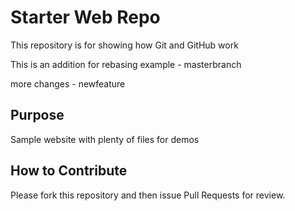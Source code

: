 # Starter Web Repo

This repository is for showing how Git and GitHub work

This is an addition for rebasing example - masterbranch

more changes  - newfeature
## Purpose

Sample website with plenty of files for demos

## How to Contribute 
Please fork this repository and then issue Pull Requests for review. 
